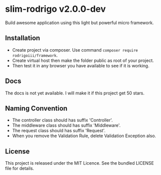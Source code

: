 # slim-rodrigo v2.0.0-dev

Build awesome application using this light but powerful micro framework.

## Installation
* Create project via composer. Use command `composer require rodrigoiii/framework`.
* Create virtual host then make the folder public as root of your project.
* Then test it in any browser you have available to see if it is working.

## Docs
The docs is not yet available. I will make it if this project get 50 stars.

## Naming Convention
* The controller class should has suffix 'Controller'.
* The middleware class should has suffix 'Middleware'.
* The request class should has suffix 'Request'.
* When you remove the Validation Rule, delete Validation Exception also.

## License
This project is released under the MIT Licence. See the bundled LICENSE file for details.
